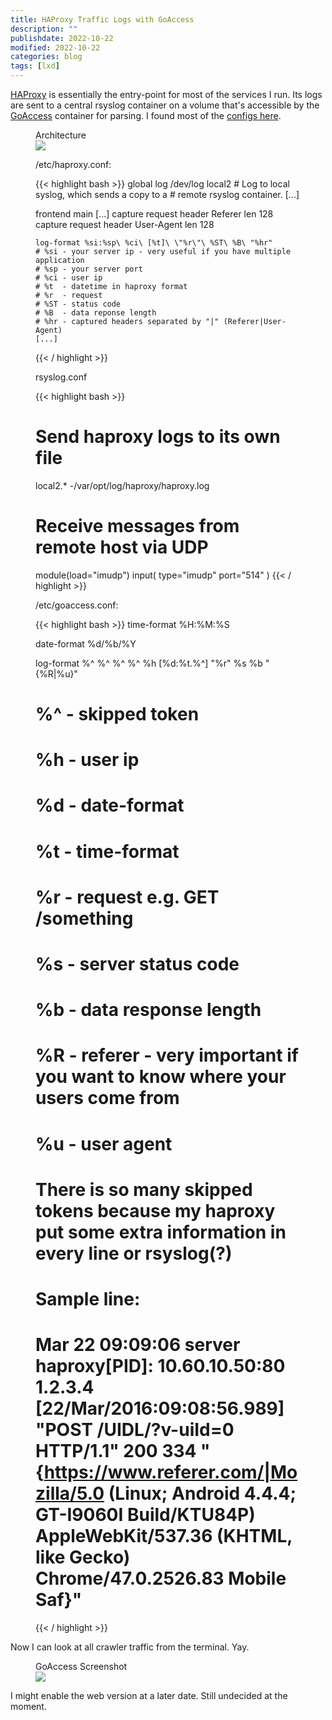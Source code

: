 ```yaml
---
title: HAProxy Traffic Logs with GoAccess
description: ""
publishdate: 2022-10-22
modified: 2022-10-22
categories: blog
tags: [lxd]
---
```


<div class="p-summary">
  <a href="https://www.haproxy.org/">HAProxy</a> is essentially the entry-point
for most of the services I run. Its logs are sent to a central rsyslog
container on a volume that's accessible by the <a
href="https://goaccess.io/">GoAccess</a> container for parsing. I found most of
the <a href="https://serverfault.com/a/765247">configs here</a>.
</div>
<!--more-->

<figure>
  <figcaption>Architecture</figcaption>
  <a href="/images/haproxy-traffic-logs-with-goaccess/haproxy-logs.png"><img src="/images/haproxy-traffic-logs-with-goaccess/haproxy-logs.png" /></a>
</figure>

<figure>
  <figcaption>/etc/haproxy.conf:</figcaption>

{{< highlight bash >}}
global
    log         /dev/log local2 # Log to local syslog, which sends a copy to a
                                # remote rsyslog container.
    [...]

frontend main
    [...]
    capture request header Referer len 128
    capture request header User-Agent len 128

    log-format %si:%sp\ %ci\ [%t]\ \"%r\"\ %ST\ %B\ "%hr"
    # %si - your server ip - very useful if you have multiple application
    # %sp - your server port
    # %ci - user ip
    # %t  - datetime in haproxy format
    # %r  - request
    # %ST - status code
    # %B  - data reponse length
    # %hr - captured headers separated by "|" (Referer|User-Agent)
    [...]
{{< / highlight >}}
</figure>

<figure>
  <figcaption>rsyslog.conf</figcaption>

{{< highlight bash >}}
# Send haproxy logs to its own file
local2.*    -/var/opt/log/haproxy/haproxy.log

# Receive messages from remote host via UDP
module(load="imudp")
input(
        type="imudp"
        port="514"
)
{{< / highlight >}}
</figure>

<figure>
  <figcaption>/etc/goaccess.conf:</figcaption>

{{< highlight bash >}}
time-format %H:%M:%S

date-format %d/%b/%Y

log-format %^ %^ %^ %^ %h [%d:%t.%^] "%r" %s %b "{%R|%u}"

# %^ - skipped token
# %h - user ip
# %d - date-format
# %t - time-format
# %r - request e.g. GET /something
# %s - server status code
# %b - data response length
# %R - referer - very important if you want to know where your users come from
# %u - user agent

# There is so many skipped tokens because my haproxy put some extra information in every line or rsyslog(?)
# Sample line:
#
# Mar 22 09:09:06 server haproxy[PID]: 10.60.10.50:80 1.2.3.4 [22/Mar/2016:09:08:56.989] "POST /UIDL/?v-uiId=0 HTTP/1.1" 200 334 "{https://www.referer.com/|Mozilla/5.0 (Linux; Android 4.4.4; GT-I9060I Build/KTU84P) AppleWebKit/537.36 (KHTML, like Gecko) Chrome/47.0.2526.83 Mobile Saf}"
{{< / highlight >}}
</figure>

Now I can look at all crawler traffic from the terminal. Yay.

<figure>
  <figcaption>GoAccess Screenshot</figcaption>
  <a href="/images/haproxy-traffic-logs-with-goaccess/goaccess.png"><img src="/images/haproxy-traffic-logs-with-goaccess/goaccess.png" /></a>
</figure>

I might enable the web version at a later date. Still undecided at the moment.
